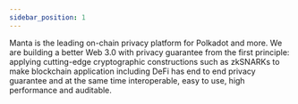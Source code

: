 ```yaml
---
sidebar_position: 1
---
```


Manta is the leading on-chain privacy platform for Polkadot and more.
We are building a better Web 3.0 with privacy guarantee from the first principle:
applying cutting-edge cryptographic constructions such as zkSNARKs to make blockchain application including DeFi
has end to end privacy guarantee and at the same time interoperable, easy to use, high performance and auditable.


